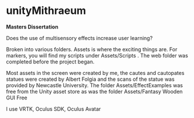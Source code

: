 # unityMithraeum

<b>Masters Dissertation</b>

Does the use of multisensory effects increase user learning? 

Broken into various folders. Assets is where the exciting things are. For markers, you will find my scripts under Assets/Scripts . The 
web folder was completed before the project began.

Most assets in the screen were created by me, the cautes and cautopates statues were created by Albert Folgia
and the scans of the statue was provided by Newcastle University. The folder Assets/EffectExamples was free from the Unity asset store as was the
folder Assets/Fantasy Wooden GUI Free 

I use VRTK, Oculus SDK, Oculus Avatar
